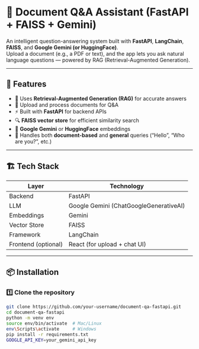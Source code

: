# 📄 Document Q&A Assistant (FastAPI + FAISS + Gemini)

An intelligent question-answering system built with **FastAPI**, **LangChain**, **FAISS**, and **Google Gemini (or HuggingFace)**.  
Upload a document (e.g., a PDF or text), and the app lets you ask natural language questions — powered by RAG (Retrieval-Augmented Generation).

---

## 🚀 Features

- 🧠 Uses **Retrieval-Augmented Generation (RAG)** for accurate answers  
- 📄 Upload and process documents for Q&A  
- ⚡ Built with **FastAPI** for backend APIs  
- 🔍 **FAISS vector store** for efficient similarity search  
- 🤖 **Google Gemini** or **HuggingFace** embeddings  
- 💬 Handles both **document-based** and **general** queries (“Hello”, “Who are you?”, etc.)

---

## 🏗️ Tech Stack

| Layer | Technology |
|-------|-------------|
| Backend | FastAPI |
| LLM | Google Gemini (ChatGoogleGenerativeAI) |
| Embeddings | Gemini  |
| Vector Store | FAISS |
| Framework | LangChain |
| Frontend (optional) | React (for upload + chat UI) |

---

## 📦 Installation

### 1️⃣ Clone the repository
```bash
git clone https://github.com/your-username/document-qa-fastapi.git
cd document-qa-fastapi
python -m venv env
source env/bin/activate  # Mac/Linux
env\Scripts\activate     # Windows
pip install -r requirements.txt
GOOGLE_API_KEY=your_gemini_api_key
